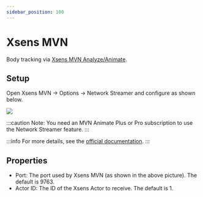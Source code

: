 ```yaml
---
sidebar_position: 100
---
```


# Xsens MVN

Body tracking via [Xsens MVN Analyze/Animate](https://base.xsens.com/s/motion-capture-mvn-software?language=en\_US).

## Setup

Open Xsens MVN -> Options -> Network Streamer and configure as shown below.

![](pathname:///doc-img/zh-xens-1.webp)

:::caution
Note: You need an MVN Animate Plus or Pro subscription to use the Network Streamer feature.
:::

:::info
For more details, see the [official documentation](https://base.xsens.com/s/article/MVN-Unity-Live-Plugin?language=en\_US).
:::

## Properties

* Port: The port used by Xsens MVN (as shown in the above picture). The default is 9763.
* Actor ID: The ID of the Xsens Actor to receive. The default is 1.

